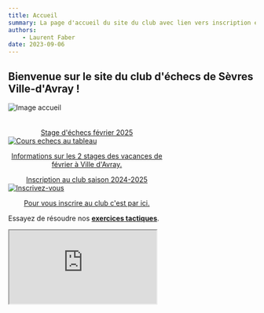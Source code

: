 ```yaml
---
title: Accueil
summary: La page d'accueil du site du club avec lien vers inscription et compétitions
authors:
    - Laurent Faber
date: 2023-09-06
---
```


## Bienvenue sur le site du club d'échecs de Sèvres Ville-d'Avray !
<div class="container">
	<div class="bs-docs-section">
		<div class="row">
			<div class="col-lg-2"></div>
			<div class="col-lg-8">
				<img src="./../img/accueil/insertion_logo-1.jpg" alt="Image accueil">
			</div>
			<div class="col-lg-2"></div>
		</div>
	</div>
</div>

<br/>
<br/>
<div class="container">
	<div class="bs-docs-section">
		<div class="row">
			<div class="col-lg-6">
				<div class="bs-component">
<a href="./../stages">
					<div class="card text-white bg-primary mb-3" style="max-width: 20rem;">
						<div class="card-header" align="center">Stage d'échecs février 2025</div>
						<div class="card-body">
                            <img src="./../img/stages/cours.png" alt="Cours echecs au tableau">
							<p class="card-text" align="center">Informations sur les 2 stages des vacances de février à Ville d'Avray.</p>
						</div>
					</div>
				</div>
			</div>
			<div class="col-lg-6">
				<div class="bs-component">
<a href="./../inscription">
					<div class="card text-black border-secondary mb-3" style="max-width: 20rem;">
                        <div class="card-header" align="center">Inscription au club saison 2024-2025</div>
						<div class="card-body">
                            <img src="./../img/accueil/inscrivez_vous.jpg" alt="Inscrivez-vous">
							<p class="card-text" align="center">Pour vous inscrire au club c'est par ici.</p>
						</div>
                    </div>
<a></div>
				</div>
			</div>
		</div>
	</div>
<div class="bs-docs-section">
<div class="row">
          <div class="col-lg-12">
<div class="text-center"><p>Essayez de résoudre nos <strong><a href="./../problemes" class="alert-link">exercices tactiques</a></strong>.</p></div>
                    <div class="embed-responsive embed-responsive-16by9">
                       <iframe class="embed-responsive-item" src="https://livetactics.chessbase.com"></iframe>
                    </div>
                </p>
          </div>
</div>
<div/></div>
